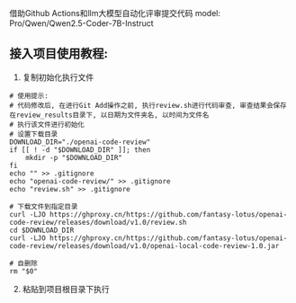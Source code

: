 借助Github Actions和llm大模型自动化评审提交代码
model: Pro/Qwen/Qwen2.5-Coder-7B-Instruct

## 接入项目使用教程:
1. 复制初始化执行文件
```shell
# 使用提示:
# 代码修改后, 在进行Git Add操作之前, 执行review.sh进行代码审查, 审查结果会保存在review_results目录下, 以日期为文件夹名, 以时间为文件名
# 执行该文件进行初始化
# 设置下载目录
DOWNLOAD_DIR="./openai-code-review"
if [[ ! -d "$DOWNLOAD_DIR" ]]; then
    mkdir -p "$DOWNLOAD_DIR"
fi
echo "" >> .gitignore
echo "openai-code-review/" >> .gitignore
echo "review.sh" >> .gitignore

# 下载文件到指定目录
curl -LJO https://ghproxy.cn/https://github.com/fantasy-lotus/openai-code-review/releases/download/v1.0/review.sh
cd $DOWNLOAD_DIR
curl -LJO https://ghproxy.cn/https://github.com/fantasy-lotus/openai-code-review/releases/download/v1.0/openai-local-code-review-1.0.jar

# 自删除
rm "$0"
```
2. 粘贴到项目根目录下执行
